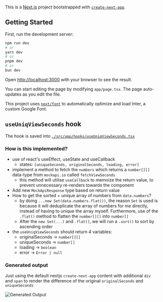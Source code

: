 This is a [Next.js](https://nextjs.org/) project bootstrapped with [`create-next-app`](https://github.com/vercel/next.js/tree/canary/packages/create-next-app).

## Getting Started

First, run the development server:

```bash
npm run dev
# or
yarn dev
# or
pnpm dev
# or
bun dev
```

Open [http://localhost:3000](http://localhost:3000) with your browser to see the result.

You can start editing the page by modifying `app/page.tsx`. The page auto-updates as you edit the file.

This project uses [`next/font`](https://nextjs.org/docs/basic-features/font-optimization) to automatically optimize and load Inter, a custom Google Font.

## `useUniqViewSeconds` hook
The hook is saved into [`./src/app/hooks/useUniqViewSeconds.tsx`](./src/app/hooks/useUniqViewSeconds.tsx)

### How is this implemented?
- use of react's useEffect, useState and useCallback
    - states: `[uniqueSeconds, originalSeconds, loading, error]`
- implement a method to fetch the `numbers` which returns a `number[][]` data-type from `mockapi.io` called `fetchViewSeconds`
    - this method will utilise `useCallback` to memoize the return value, to prevent unnecessary re-renders towards the component
- Add new `MockApiResponse` type based on return value
- How to get the sorted + unique array of numbers from `data.numbers`?
    - by doing `...new Set(data.numbers.flat())`, the reason `Set` is used is because it will deduplicate the array of numbers for me directly, instead of having to unique the array myself. Furthermore, use of the `.flat()` method to flatten the `number[][]` into `number[]`
    - After the `new Set(...)` and `.flat()`, we will run a `.sort()` to sort by ascending order
- the `useUniqViewSeconds` should return 4 variables:
    - originalSeconds → `number[][]`
    - uniqueSeconds → `number[]`
    - loading → `boolean`
    - error → `Error | null`

### Generated output
Just using the default nextjs `create-next-app` content with additional `div` and `span` to render the difference of the original `originalSeconds` and `uniqueSeconds`

![Generated Output](https://raw.githubusercontent.com/kyapwc/main/betamind/assets/output.png)
